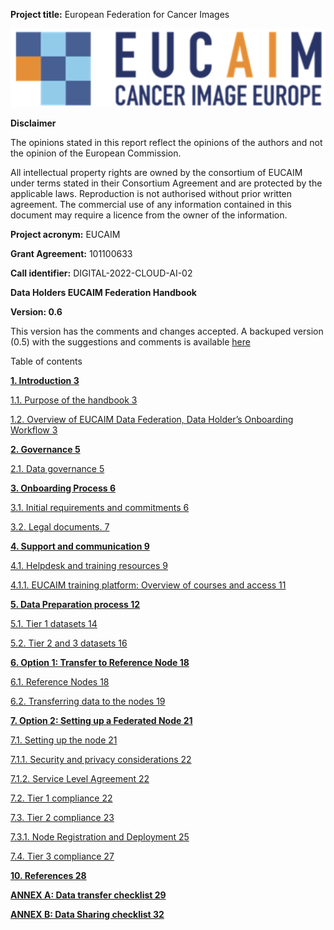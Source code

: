 

**Project title:** European Federation for Cancer Images

![image](figures/image0.png)

**Disclaimer**

The opinions stated in this report reflect the opinions of the authors and not the opinion of the European Commission.

All intellectual property rights are owned by the consortium of EUCAIM under terms stated in their Consortium Agreement and are protected by the applicable laws. Reproduction is not authorised without prior written agreement. The commercial use of any information contained in this document may require a licence from the owner of the information.

**Project acronym:** EUCAIM

**Grant Agreement:** 101100633

**Call identifier:** DIGITAL-2022-CLOUD-AI-02

**Data Holders EUCAIM Federation Handbook**

**Version:                 	0.6**

This version has the comments and changes accepted. A backuped version (0.5) with the suggestions and comments is available [here](https://docs.google.com/document/d/18Ue51ubiQmPGVJZ6XO5cL8QXL2Y8QG1X81BNh1FIw34/edit?usp=sharing)

Table of contents

[**1\. Introduction	3**](#1.-introduction)

[1.1. Purpose of the handbook	3](#1.1.-purpose-of-the-handbook)

[1.2. Overview of EUCAIM Data Federation, Data Holder’s Onboarding Workflow	3](#1.2.-overview-of-eucaim-data-federation,-data-holder’s-onboarding-workflow)

[**2\. Governance	5**](#2.-governance)

[2.1. Data governance	5](#2.1.-data-governance)

[**3\. Onboarding Process	6**](#3.-onboarding-process)

[3.1. Initial requirements and commitments	6](#3.1.-initial-requirements-and-commitments)

[3.2. Legal documents.	7](#3.2.-legal-documents.)

[**4\. Support and communication	9**](#4.-support-and-communication)

[4.1. Helpdesk and training resources	9](#4.1.-helpdesk-and-training-resources)

[4.1.1. EUCAIM training platform: Overview of courses and access	11](#4.1.1.-eucaim-training-platform:-overview-of-courses-and-access)

[**5\. Data Preparation process	12**](#5.-data-preparation-process)

[5.1. Tier 1 datasets	14](#5.1.-tier-1-datasets)

[5.2. Tier 2 and 3 datasets	16](#5.2.-tier-2-and-3-datasets)

[**6\. Option 1: Transfer to Reference Node	18**](#6.-option-1:-transfer-to-reference-node)

[6.1. Reference Nodes	18](#6.1.-reference-nodes)

[6.2. Transferring data to the nodes	19](#6.2.-transferring-data-to-the-nodes)

[**7\. Option 2: Setting up a Federated Node	21**](#7.-option-2:-setting-up-a-federated-node)

[7.1. Setting up the node	21](#7.1.-setting-up-the-node)

[7.1.1. Security and privacy considerations	22](#7.1.1.-security-and-privacy-considerations)

[7.1.2. Service Level Agreement	22](#7.1.2.-service-level-agreement)

[7.2. Tier 1 compliance	22](#7.2.-tier-1-compliance)

[7.3. Tier 2 compliance	23](#7.3.-tier-2-compliance)

[7.3.1. Node Registration and Deployment	25](#7.3.1.-node-registration-and-deployment)

[7.4. Tier 3 compliance	27](#7.4.-tier-3-compliance)

[**10\. References	28**](#10.-references)

[**ANNEX A: Data transfer checklist	29**](#annex-a:-data-transfer-checklist)

[**ANNEX B: Data Sharing checklist	32**](#annex-b:-data-sharing-checklist)


[^1]:  *Both folders can be found here: [Questionnaires](https://drive.google.com/drive/folders/1lflM8H_THJveNar3vS6_wAB9vfqEihhE)* *please, make sure to upload the completed questionnaires in the corresponding folder with your institution name first.*

[^2]:  *See ​​Deliverable [D4.4 Rules for Participation](https://drive.google.com/file/d/1QCAbv5nPpykos16-hmtKxFmb1h7YxP9B/view?usp=sharing), Sections 2, 4.1, and summarized in Table 2, [D5.6 Minimum Data Federation and Interoperability Framework](https://drive.google.com/file/d/1URY8jtofLQpokTh7Hzag2wFFV9r1d_fs/view?usp=sharing), Sections 4–6.*

[^3]:  *See [D5.6 Minimum Data Federation and Interoperability Framework](https://drive.google.com/file/d/1URY8jtofLQpokTh7Hzag2wFFV9r1d_fs/view?usp=sharing)* *section 3 and [https://eucaim.gitbook.io/architecture-of-eucaim/4.-detailed-architecture](https://eucaim.gitbook.io/architecture-of-eucaim/4.-detailed-architecture)* 

[^4]:  *See ​​Deliverable [D4.4 Rules for Participation](https://drive.google.com/file/d/1QCAbv5nPpykos16-hmtKxFmb1h7YxP9B/view?usp=sharing), section 4.3.1 (Data Transfer) and 4.3.2 (Data Sharing)., Sections 4–6*.

[^5]:  *See D4.4 [Final rules for participation report](https://drive.google.com/drive/folders/1dn1xQB9K7Fn3WzzqN5HRiQ7NiVwYt0yy) , Sections 4.1 and 4.4, D5.6 [Minimum Data Federation and Interoperability Framework](https://drive.google.com/drive/folders/1mzMxUBdah2a-Wm4jNJHqhDmB-ZSDCT_u), Section 3 (Federation Architecture and Agreements)\]*

[^6]:  *See D2.4 [Training Evaluation: Guidelines, Best Practices, Lessons Learned](https://drive.google.com/file/d/1hNCkrP8UutNiPexzAzpsdt3WDOwdVh66/view?usp=drive_link).*

[^7]:  See  D4.4 [Final rules for participation report](https://drive.google.com/drive/folders/1dn1xQB9K7Fn3WzzqN5HRiQ7NiVwYt0yy), Sections 4.4.1 (Legal requirements) and 4.4.2 (Ethical requirements for Data Holders).

[^8]:   You can generate a random key, for example, by running: $ head \-c 21 /dev/urandom

